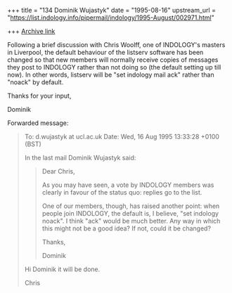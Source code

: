 +++
title = "134 Dominik Wujastyk"
date = "1995-08-16"
upstream_url = "https://list.indology.info/pipermail/indology/1995-August/002971.html"

+++
[Archive link](https://list.indology.info/pipermail/indology/1995-August/002971.html)


Following a brief discussion with Chris Woolff, one of INDOLOGY's
masters in Liverpool, the default behaviour of the listserv software has
been changed so that new members will normally receive copies of
messages they post to INDOLOGY rather than not doing so (the default
setting up till now).  In other words, listserv will be "set indology
mail ack" rather than "noack" by default.

Thanks for your input,

Dominik

Forwarded message:
> To: d.wujastyk at ucl.ac.uk
> Date: Wed, 16 Aug 1995 13:33:28 +0100 (BST)
> 
> In the last mail Dominik Wujastyk said:
> > 
> > Dear Chris,
> > 
> > As you may have seen, a vote by INDOLOGY members was clearly in favour
> > of the status quo: replies go to the list.
> > 
> > One of our members, though, has raised another point: when people join
> > INDOLOGY, the default is, I believe, "set indology noack".  I think
> > "ack" would be much better.  Any way in which this might not be a good
> > idea?  If not, could it be changed?
> > 
> > Thanks,
> > 
> > Dominik
> > 
> > 
> Hi Dominik it will be done.
> 
> Chris






